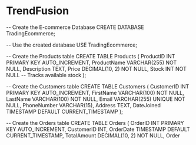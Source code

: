 # TrendFusion
-- Create the E-commerce Database
CREATE DATABASE TradingEcommerce;

-- Use the created database
USE TradingEcommerce;

-- Create the Products table
CREATE TABLE Products (
    ProductID INT PRIMARY KEY AUTO_INCREMENT,
    ProductName VARCHAR(255) NOT NULL,
    Description TEXT,
    Price DECIMAL(10, 2) NOT NULL,
    Stock INT NOT NULL -- Tracks available stock
);

-- Create the Customers table
CREATE TABLE Customers (
    CustomerID INT PRIMARY KEY AUTO_INCREMENT,
    FirstName VARCHAR(100) NOT NULL,
    LastName VARCHAR(100) NOT NULL,
    Email VARCHAR(255) UNIQUE NOT NULL,
    PhoneNumber VARCHAR(15),
    Address TEXT,
    DateJoined TIMESTAMP DEFAULT CURRENT_TIMESTAMP
);

-- Create the Orders table
CREATE TABLE Orders (
    OrderID INT PRIMARY KEY AUTO_INCREMENT,
    CustomerID INT,
    OrderDate TIMESTAMP DEFAULT CURRENT_TIMESTAMP,
    TotalAmount DECIMAL(10, 2) NOT NULL,
    Order
